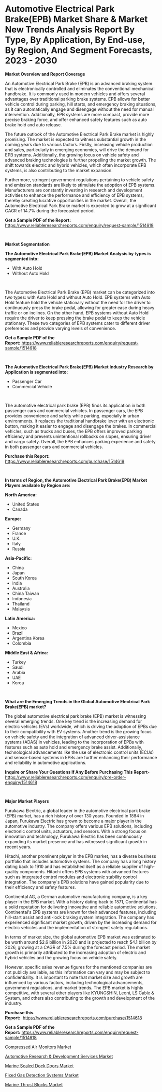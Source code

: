 <p><h1>Automotive Electrical Park Brake(EPB) Market Share & Market New Trends Analysis Report By Type, By Application, By End-use, By Region, And Segment Forecasts, 2023 - 2030</h1></p><p><strong>Market Overview and Report Coverage</strong></p>
<p><p>An Automotive Electrical Park Brake (EPB) is an advanced braking system that is electronically controlled and eliminates the conventional mechanical handbrake. It is commonly used in modern vehicles and offers several advantages over traditional parking brake systems. EPB allows for better vehicle control during parking, hill starts, and emergency braking situations, as it can automatically engage and disengage without the need for manual intervention. Additionally, EPB systems are more compact, provide more precise braking force, and offer enhanced safety features such as auto brake hold and auto release.</p><p>The future outlook of the Automotive Electrical Park Brake market is highly promising. The market is expected to witness substantial growth in the coming years due to various factors. Firstly, increasing vehicle production and sales, particularly in emerging economies, will drive the demand for EPB systems. Additionally, the growing focus on vehicle safety and advanced braking technologies is further propelling the market growth. The shift towards electric and hybrid vehicles, which often incorporate EPB systems, is also contributing to the market expansion.</p><p>Furthermore, stringent government regulations pertaining to vehicle safety and emission standards are likely to stimulate the adoption of EPB systems. Manufacturers are constantly investing in research and development activities to enhance the performance and efficiency of EPB systems, thereby creating lucrative opportunities in the market. Overall, the Automotive Electrical Park Brake market is expected to grow at a significant CAGR of 14.7% during the forecasted period.</p></p>
<p><strong>Get a Sample PDF of the Report:</strong> <a href="https://www.reliableresearchreports.com/enquiry/request-sample/1514618">https://www.reliableresearchreports.com/enquiry/request-sample/1514618</a></p>
<p>&nbsp;</p>
<p><strong>Market Segmentation</strong></p>
<p><strong>The Automotive Electrical Park Brake(EPB) Market Analysis by types is segmented into:</strong></p>
<p><ul><li>With Auto Hold</li><li>Without Auto Hold</li></ul></p>
<p>&nbsp;</p>
<p><p>The Automotive Electrical Park Brake (EPB) market can be categorized into two types: with Auto Hold and without Auto Hold. EPB systems with Auto Hold feature hold the vehicle stationary without the need for the driver to continuously press the brake pedal, allowing for greater ease during heavy traffic or on inclines. On the other hand, EPB systems without Auto Hold require the driver to keep pressing the brake pedal to keep the vehicle stationary. These two categories of EPB systems cater to different driver preferences and provide varying levels of convenience.</p></p>
<p><strong>Get a Sample PDF of the Report:</strong>&nbsp;<a href="https://www.reliableresearchreports.com/enquiry/request-sample/1514618">https://www.reliableresearchreports.com/enquiry/request-sample/1514618</a></p>
<p>&nbsp;</p>
<p><strong>The Automotive Electrical Park Brake(EPB) Market Industry Research by Application is segmented into:</strong></p>
<p><ul><li>Passenger Car</li><li>Commercial Vehicle</li></ul></p>
<p>&nbsp;</p>
<p><p>The automotive electrical park brake (EPB) finds its application in both passenger cars and commercial vehicles. In passenger cars, the EPB provides convenience and safety while parking, especially in urban environments. It replaces the traditional handbrake lever with an electronic button, making it easier to engage and disengage the brakes. In commercial vehicles, such as trucks and buses, the EPB offers improved parking efficiency and prevents unintentional rollbacks on slopes, ensuring driver and cargo safety. Overall, the EPB enhances parking experience and safety in both passenger cars and commercial vehicles.</p></p>
<p><strong>Purchase this Report:</strong>&nbsp; <a href="https://www.reliableresearchreports.com/purchase/1514618">https://www.reliableresearchreports.com/purchase/1514618</a></p>
<p>&nbsp;</p>
<p><strong>In terms of Region, the Automotive Electrical Park Brake(EPB) Market Players available by Region are:</strong></p>
<p>
    <p> <strong> North America: </strong>
        <ul>
            <li>United States</li>
            <li>Canada</li>
        </ul>
        </p> 
    <p> <strong> Europe: </strong>
        <ul>
            <li>Germany</li>
            <li>France</li>
            <li>U.K.</li>
            <li>Italy</li>
            <li>Russia</li>
        </ul>
        </p> 
    <p> <strong> Asia-Pacific: </strong>
        <ul>
            <li>China</li>
            <li>Japan</li>
            <li>South Korea</li>
            <li>India</li>
            <li>Australia</li>
            <li>China Taiwan</li>
            <li>Indonesia</li>
            <li>Thailand</li>
            <li>Malaysia</li>
        </ul>
        </p> 
    <p> <strong> Latin America: </strong>
        <ul>
            <li>Mexico</li>
            <li>Brazil</li>
            <li>Argentina Korea</li>
            <li>Colombia</li>
        </ul>
        </p> 
    <p> <strong> Middle East & Africa: </strong>
        <ul>
            <li>Turkey</li>
            <li>Saudi</li>
            <li>Arabia</li>
            <li>UAE</li>
            <li>Korea</li>
        </ul>
    </p>
    </p>
<p>&nbsp;</p>
<p><strong>What are the Emerging Trends in the Global Automotive Electrical Park Brake(EPB) market?</strong></p>
<p><p>The global automotive electrical park brake (EPB) market is witnessing several emerging trends. One key trend is the increasing demand for electric vehicles (EVs) worldwide, which is driving the adoption of EPBs due to their compatibility with EV systems. Another trend is the growing focus on vehicle safety and the integration of advanced driver-assistance systems (ADAS) in vehicles, leading to the incorporation of EPBs with features such as auto hold and emergency brake assist. Additionally, technological advancements like the use of electronic control units (ECUs) and sensor-based systems in EPBs are further enhancing their performance and reliability in automotive applications.</p></p>
<p><strong>Inquire or Share Your Questions If Any Before Purchasing This Report</strong>- <a href="https://www.reliableresearchreports.com/enquiry/pre-order-enquiry/1514618">https://www.reliableresearchreports.com/enquiry/pre-order-enquiry/1514618</a></p>
<p>&nbsp;</p>
<p><strong>Major Market Players</strong></p>
<p><p>Furukawa Electric, a global leader in the automotive electrical park brake (EPB) market, has a rich history of over 130 years. Founded in 1884 in Japan, Furukawa Electric has grown to become a major player in the automotive industry. The company offers various EPB solutions, including electronic control units, actuators, and sensors. With a strong focus on innovation and technology, Furukawa Electric has been continuously expanding its market presence and has witnessed significant growth in recent years.</p><p>Hitachi, another prominent player in the EPB market, has a diverse business portfolio that includes automotive systems. The company has a long history dating back to 1910 and has established itself as a reliable supplier of high-quality components. Hitachi offers EPB systems with advanced features such as integrated control modules and electronic stability control integration. The company's EPB solutions have gained popularity due to their efficiency and safety features.</p><p>Continental AG, a German automotive manufacturing company, is a key player in the EPB market. With a history dating back to 1871, Continental has a solid reputation for delivering innovative and reliable automotive solutions. Continental's EPB systems are known for their advanced features, including hill-start assist and anti-lock braking system integration. The company has experienced significant market growth, driven by the increasing demand for electric vehicles and the implementation of stringent safety regulations.</p><p>In terms of market size, the global automotive EPB market was estimated to be worth around $2.6 billion in 2020 and is projected to reach $4.1 billion by 2026, growing at a CAGR of 7.5% during the forecast period. The market growth is primarily attributed to the increasing adoption of electric and hybrid vehicles and the growing focus on vehicle safety.</p><p>However, specific sales revenue figures for the mentioned companies are not publicly available, as this information can vary and may be subject to confidentiality. It is important to note that market size and growth are influenced by various factors, including technological advancements, government regulations, and market trends. The EPB market is highly competitive, with several other players like KYUNGSHIN, Leoni, LS Cable & System, and others also contributing to the growth and development of the industry.</p></p>
<p><strong>Purchase this Report:</strong>&nbsp;&nbsp;<a href="https://www.reliableresearchreports.com/purchase/1514618">https://www.reliableresearchreports.com/purchase/1514618</a></p>
<p></p>
<p><strong>Get a Sample PDF of the Report:</strong>&nbsp;<a href="https://www.reliableresearchreports.com/enquiry/request-sample/1514618">https://www.reliableresearchreports.com/enquiry/request-sample/1514618</a></p>
<p><p><a href="https://medium.com/@melt.scale.beast/compressed-air-monitors-market-research-report-its-history-and-forecast-2023-to-2030-a8f795568d8d">Compressed Air Monitors Market</a></p><p><a href="https://github.com/pizolina/Market-Research-Report-List-1/blob/main/automotive-research-development-services-market.md">Automotive Research & Development Services Market</a></p><p><a href="https://www.linkedin.com/pulse/marine-sealed-dock-doors-market-research-report-provides-yemne/">Marine Sealed Dock Doors Market</a></p><p><a href="https://medium.com/@sake.use.loan/fixed-gas-detection-systems-market-analysis-and-sze-forecasted-for-period-from-2023-to-2030-3a393e117d58">Fixed Gas Detection Systems Market</a></p><p><a href="https://www.linkedin.com/pulse/marine-thrust-blocks-market-size-2023-2030-global-industrial-jgvme/">Marine Thrust Blocks Market</a></p></p>